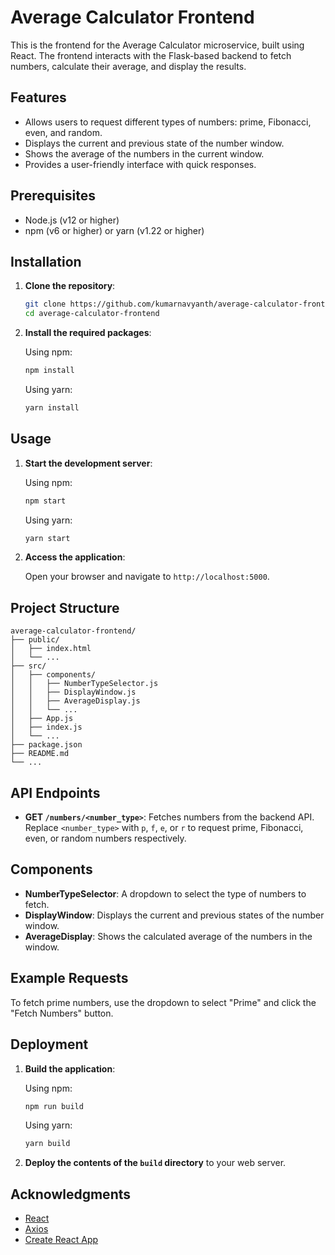 # Average Calculator Frontend

This is the frontend for the Average Calculator microservice, built using React. The frontend interacts with the Flask-based backend to fetch numbers, calculate their average, and display the results.

## Features

- Allows users to request different types of numbers: prime, Fibonacci, even, and random.
- Displays the current and previous state of the number window.
- Shows the average of the numbers in the current window.
- Provides a user-friendly interface with quick responses.

## Prerequisites

- Node.js (v12 or higher)
- npm (v6 or higher) or yarn (v1.22 or higher)

## Installation

1. **Clone the repository**:

   ```bash
   git clone https://github.com/kumarnavyanth/average-calculator-frontend.git
   cd average-calculator-frontend
   ```

2. **Install the required packages**:

   Using npm:
   ```bash
   npm install
   ```

   Using yarn:
   ```bash
   yarn install
   ```

## Usage

1. **Start the development server**:

   Using npm:
   ```bash
   npm start
   ```

   Using yarn:
   ```bash
   yarn start
   ```

2. **Access the application**:

   Open your browser and navigate to `http://localhost:5000`.

## Project Structure

```
average-calculator-frontend/
├── public/
│   ├── index.html
│   └── ...
├── src/
│   ├── components/
│   │   ├── NumberTypeSelector.js
│   │   ├── DisplayWindow.js
│   │   ├── AverageDisplay.js
│   │   └── ...
│   ├── App.js
│   ├── index.js
│   └── ...
├── package.json
├── README.md
└── ...
```

## API Endpoints

- **GET `/numbers/<number_type>`**: Fetches numbers from the backend API. Replace `<number_type>` with `p`, `f`, `e`, or `r` to request prime, Fibonacci, even, or random numbers respectively.

## Components

- **NumberTypeSelector**: A dropdown to select the type of numbers to fetch.
- **DisplayWindow**: Displays the current and previous states of the number window.
- **AverageDisplay**: Shows the calculated average of the numbers in the window.

## Example Requests

To fetch prime numbers, use the dropdown to select "Prime" and click the "Fetch Numbers" button.

## Deployment

1. **Build the application**:

   Using npm:
   ```bash
   npm run build
   ```

   Using yarn:
   ```bash
   yarn build
   ```

2. **Deploy the contents of the `build` directory** to your web server.



## Acknowledgments

- [React](https://reactjs.org/)
- [Axios](https://axios-http.com/)
- [Create React App](https://create-react-app.dev/)





